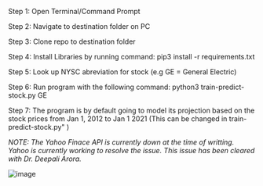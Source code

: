 Step 1: Open Terminal/Command Prompt

Step 2: Navigate to destination folder on PC 

Step 3: Clone repo to destination folder 
  
Step 4:  Install Libraries by running command: pip3 install -r requirements.txt

Step 5: Look up NYSC abreviation for stock (e.g GE =  General Electric) 

Step 6:  Run program with the following command: python3 train-predict-stock.py GE

Step 7: The program is by default going to model its projection based on the stock prices from Jan 1, 2012 to Jan 1 2021 (This can be changed in train-predict-stock.py" ) 

*NOTE: The Yahoo Finace API is currently down at the time of writting.  Yahoo is currently working to resolve the issue.  This issue has been cleared with Dr. Deepali Arora.*

![image](https://user-images.githubusercontent.com/61804317/119307178-20312880-bc20-11eb-86f9-fe2cad9f6e88.png)
